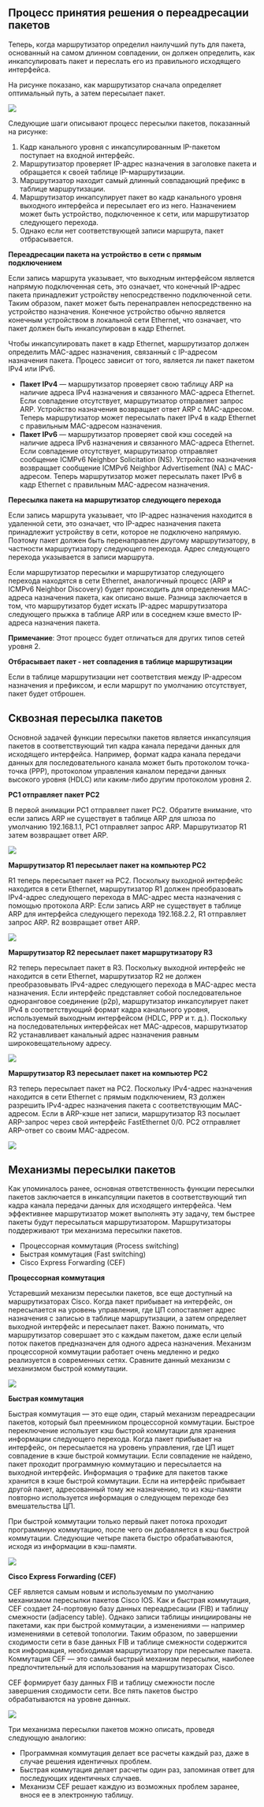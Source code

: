 <!-- 14.2.1 -->
## Процесс принятия решения о переадресации пакетов

Теперь, когда маршрутизатор определил наилучший путь для пакета, основанный на самом длинном совпадении, он должен определить, как инкапсулировать пакет и переслать его из правильного исходящего интерфейса.

На рисунке показано, как маршрутизатор сначала определяет оптимальный путь, а затем пересылает пакет.

![](./assets/14.2.1.svg)


Следующие шаги описывают процесс пересылки пакетов, показанный на рисунке:

1.  Кадр канального уровня с инкапсулированным IP-пакетом поступает на входной интерфейс.
2.  Маршрутизатор проверяет IP-адрес назначения в заголовке пакета и обращается к своей таблице IP-маршрутизации.
3.  Маршрутизатор находит самый длинный совпадающий префикс в таблице маршрутизации.
4.  Маршрутизатор инкапсулирует пакет во кадр  канального уровня выходного интерфейса  и пересылает его из него. Назначением может быть устройство, подключенное к сети, или маршрутизатор следующего перехода.
5.  Однако если нет соответствующей записи маршрута, пакет отбрасывается.

**Переадресации пакета на устройство в сети с прямым подключением**

Если запись маршрута указывает, что выходным интерфейсом является напрямую подключенная сеть, это означает, что конечный IP-адрес пакета принадлежит устройству непосредственно подключенной сети. Таким образом, пакет может быть перенаправлен непосредственно на устройство назначения. Конечное устройство обычно является конечным устройством в локальной сети Ethernet, что означает, что пакет должен быть инкапсулирован в кадр Ethernet.

Чтобы инкапсулировать пакет в кадр Ethernet, маршрутизатор должен определить MAC-адрес назначения, связанный с IP-адресом назначения пакета. Процесс зависит от того, является ли пакет пакетом IPv4 или IPv6.

* **Пакет IPv4** — маршрутизатор проверяет свою таблицу ARP на наличие адреса IPv4 назначения и связанного MAC-адреса Ethernet. Если совпадение отсутствует, маршрутизатор отправляет запрос ARP. Устройство назначения возвращает ответ ARP с MAC-адресом. Теперь маршрутизатор может пересылать пакет IPv4 в кадр Ethernet с правильным MAC-адресом назначения.
* **Пакет IPv6** — маршрутизатор проверяет свой  кэш соседей на наличие адреса IPv6 назначения и связанного MAC-адреса Ethernet. Если совпадение отсутствует, маршрутизатор отправляет сообщение ICMPv6 Neighbor Solicitation (NS). Устройство назначения возвращает сообщение ICMPv6 Neighbor Advertisement (NA) с MAC-адресом. Теперь маршрутизатор может пересылать пакет IPv6 в кадр Ethernet с правильным MAC-адресом назначения.

**Пересылка пакета на маршрутизатор следующего перехода**

Если запись маршрута указывает, что IP-адрес назначения находится в удаленной сети, это означает, что IP-адрес назначения пакета принадлежит устройству в сети, которое не подключено напрямую. Поэтому пакет должен быть перенаправлен другому маршрутизатору, в частности маршрутизатору следующего перехода. Адрес следующего перехода указывается в записи маршрута.

Если маршрутизатор пересылки и маршрутизатор следующего перехода находятся в сети Ethernet, аналогичный процесс (ARP и ICMPv6 Neighbor Discovery) будет происходить для определения MAC-адреса назначения пакета, как описано выше. Разница заключается в том, что маршрутизатор будет искать IP-адрес маршрутизатора следующего прыжка в таблице ARP или в соседнем кэше вместо IP-адреса назначения пакета.

**Примечание**: Этот процесс будет отличаться для других типов сетей уровня 2.

**Отбрасывает пакет - нет совпадения в таблице маршрутизации**

Если в таблице маршрутизации нет соответствия между IP-адресом назначения и префиксом, и если маршрут по умолчанию отсутствует, пакет будет отброшен.

<!-- 14.2.2 -->
## Сквозная пересылка пакетов

Основной задачей функции пересылки пакетов является инкапсуляция пакетов в соответствующий тип кадра канала передачи данных для исходящего интерфейса. Например, формат кадра канала передачи данных для последовательного канала может быть протоколом точка-точка (PPP), протоколом управления каналом передачи данных высокого уровня (HDLC) или каким-либо другим протоколом уровня 2.

**PC1 отправляет пакет PC2**

В первой анимации PC1 отправляет пакет PC2. Обратите внимание, что если запись ARP не существует в таблице ARP для шлюза по умолчанию 192.168.1.1, PC1 отправляет запрос ARP. Маршрутизатор R1 затем возвращает ответ ARP.

![](./assets/14.2.2-1.gif)

**Маршрутизатор R1 пересылает пакет на компьютер PC2**

R1 теперь пересылает пакет на PC2. Поскольку выходной интерфейс находится в сети Ethernet, маршрутизатор R1 должен преобразовать IPv4-адрес следующего перехода в MAC-адрес места назначения с помощью протокола ARP: Если запись ARP не существует в таблице ARP для интерфейса следующего перехода 192.168.2.2, R1 отправляет запрос ARP. R2 возвращает ответ ARP.

![](./assets/14.2.2-2.gif)

**Маршрутизатор R2 пересылает пакет маршрутизатору R3**

R2 теперь пересылает пакет в R3. Поскольку выходной интерфейс не находится в сети Ethernet, маршрутизатор R2 не должен преобразовывать IPv4-адрес следующего перехода в MAC-адрес места назначения. Если интерфейс представляет собой последовательное одноранговое соединение (p2p), маршрутизатор инкапсулирует пакет IPv4 в соответствующий формат кадра канального уровня, используемый выходным интерфейсом (HDLC, PPP и т. д.). Поскольку на последовательных интерфейсах нет MAC-адресов, маршрутизатор R2 устанавливает канальный адрес назначения равным широковещательному адресу.

![](./assets/14.2.2-3.gif)

**Маршрутизатор R3 пересылает пакет на компьютер PC2**

R3 теперь пересылает пакет на PC2. Поскольку IPv4-адрес назначения находится в сети Ethernet с прямым подключением, R3 должен разрешить IPv4-адрес назначения пакета с соответствующим MAC-адресом. Если в ARP-кэше нет записи, маршрутизатор R3 посылает ARP-запрос через свой интерфейс FastEthernet 0/0.  PC2 отправляет ARP-ответ со своим MAC-адресом.

![](./assets/14.2.2-4.gif)

<!-- 14.2.3 -->
## Механизмы пересылки пакетов

Как упоминалось ранее, основная ответственность функции пересылки пакетов заключается в инкапсуляции пакетов в соответствующий тип кадра канала передачи данных для исходящего интерфейса. Чем эффективнее маршрутизатор может выполнять эту задачу, тем быстрее пакеты будут пересылаться маршрутизатором. Маршрутизаторы поддерживают три механизма пересылки пакетов.

* Процессорная коммутация (Process switching)
* Быстрая коммутация (Fast switching)
* Cisco Express Forwarding (CEF)

**Процессорная коммутация**

Устаревший механизм пересылки пакетов, все еще доступный на маршрутизаторах Cisco. Когда пакет прибывает на интерфейс, он пересылается на уровень управления, где ЦП сопоставляет адрес назначения с записью в таблице маршрутизации, а затем определяет выходной интерфейс и пересылает пакет. Важно понимать, что маршрутизатор совершает это с каждым пакетом, даже если целый поток пакетов предназначен для одного адреса назначения. Механизм процессорной коммутации работает очень медленно и редко реализуется в современных сетях. Сравните данный механизм с механизмом быстрой коммутации.

![](./assets/14.2.3-1.svg)


**Быстрая коммутация**

Быстрая коммутация — это еще один, старый механизм переадресации пакетов, который был преемником процессорной коммутации. Быстрое переключение использует кэш быстрой коммутации для хранения информации следующего перехода. Когда пакет прибывает на интерфейс, он пересылается на уровень управления, где ЦП ищет совпадение в кэше быстрой коммутации. Если совпадение не найдено, пакет проходит программную коммутацию и пересылается на выходной интерфейс. Информация о трафике для пакетов также хранится в кэше быстрой коммутации. Если на интерфейс прибывает другой пакет, адресованный тому же назначению, то из кэш-памяти повторно используется информация о следующем переходе без вмешательства ЦП.

При быстрой коммутации только первый пакет потока проходит программную коммутацию, после чего он добавляется в кэш быстрой коммутации. Следующие четыре пакета быстро обрабатываются, исходя из информации в кэш-памяти.

![](./assets/14.2.3-2.svg)


**Cisco Express Forwarding (CEF)**

CEF является самым новым и используемым по умолчанию механизмом пересылки пакетов Cisco IOS. Как и быстрая коммутация, CEF создает 24-портовую базу данных переадресации (FIB) и таблицу смежности (adjacency table). Однако записи таблицы инициированы не пакетами, как при быстрой коммутации, а изменениями — например изменениями в сетевой топологии. Таким образом, по завершении сходимости сети в базе данных FIB и таблице смежности содержится вся информация, необходимая маршрутизатору при пересылке пакета. Коммутация CEF — это самый быстрый механизм пересылки, наиболее предпочтительный для использования на маршрутизаторах Cisco.

CEF формирует базу данных FIB и таблицу смежности после завершения сходимости сети. Все пять пакетов быстро обрабатываются на уровне данных.

![](./assets/14.2.3-3.svg)

Три механизма пересылки пакетов можно описать, проведя следующую аналогию:

* Программная коммутация делает все расчеты каждый раз, даже в случае решения идентичных проблем.
* Быстрая коммутация делает расчеты один раз, запоминая ответ для последующих идентичных случаев.
* Механизм CEF решает каждую из возможных проблем заранее, внося ее в электронную таблицу.

<!-- 14.2.4 -->
<!-- quiz -->
